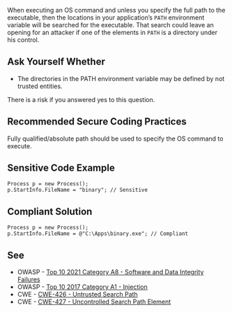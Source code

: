 When executing an OS command and unless you specify the full path to the executable, then the locations in your application’s `PATH`
environment variable will be searched for the executable. That search could leave an opening for an attacker if one of the elements in
`PATH` is a directory under his control.

## Ask Yourself Whether

-  The directories in the PATH environment variable may be defined by not trusted entities.

There is a risk if you answered yes to this question.

## Recommended Secure Coding Practices

Fully qualified/absolute path should be used to specify the OS command to execute.

## Sensitive Code Example

    Process p = new Process();
    p.StartInfo.FileName = "binary"; // Sensitive

## Compliant Solution

    Process p = new Process();
    p.StartInfo.FileName = @"C:\Apps\binary.exe"; // Compliant

## See

-  OWASP - [Top 10 2021 Category A8 - Software and Data Integrity
  Failures](https://owasp.org/Top10/A08_2021-Software_and_Data_Integrity_Failures/)
-  OWASP - [Top 10 2017 Category A1 - Injection](https://owasp.org/www-project-top-ten/2017/A1_2017-Injection)
-  CWE - [CWE-426 - Untrusted Search Path](https://cwe.mitre.org/data/definitions/426)
-  CWE - [CWE-427 - Uncontrolled Search Path Element](https://cwe.mitre.org/data/definitions/427)
